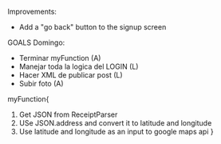 Improvements:
- Add a "go back" button to the signup screen



GOALS Domingo:
- Terminar myFunction (A)
- Manejar toda la logica del LOGIN (L)
- Hacer XML de publicar post (L)
- Subir foto (A)


myFunction{
1. Get JSON from ReceiptParser
2. USe JSON.address and convert it to latitude and longitude
3. Use latitude and longitude as an input to google maps api
}
